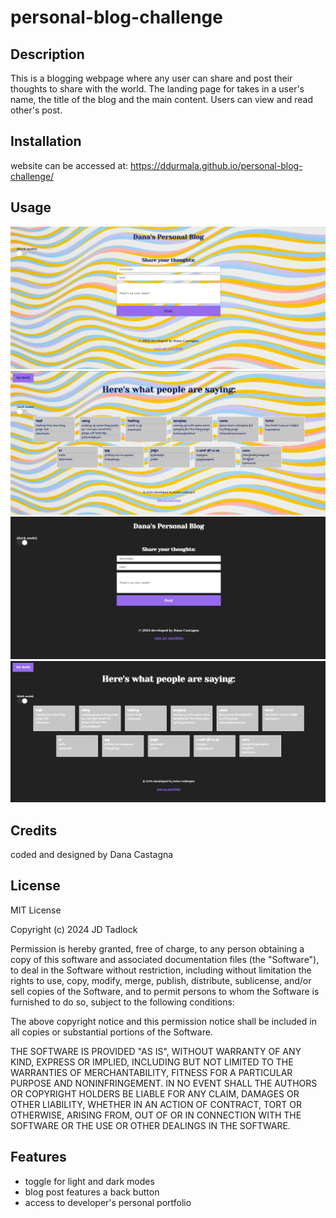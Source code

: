 # personal-blog-challenge

## Description

This is a blogging webpage where any user can share and post their thoughts to share with the world.  The landing page for takes in a user's name, the title of the blog and the main content. Users can view and read other's post.

## Installation 

website can be accessed at: https://ddurmala.github.io/personal-blog-challenge/ 

## Usage
![Screenshot](./assets/images/landing-page.png)
![Screenshot](./assets/images/blog-post-page.png)
![Screenshot](./assets/images/landing-page-dark.png)
![Screenshot](./assets/images/blog-post-page-dark.png)

## Credits

coded and designed by Dana Castagna

## License
MIT License

Copyright (c) 2024 JD Tadlock

Permission is hereby granted, free of charge, to any person obtaining a copy
of this software and associated documentation files (the "Software"), to deal
in the Software without restriction, including without limitation the rights
to use, copy, modify, merge, publish, distribute, sublicense, and/or sell
copies of the Software, and to permit persons to whom the Software is
furnished to do so, subject to the following conditions:

The above copyright notice and this permission notice shall be included in all
copies or substantial portions of the Software.

THE SOFTWARE IS PROVIDED "AS IS", WITHOUT WARRANTY OF ANY KIND, EXPRESS OR
IMPLIED, INCLUDING BUT NOT LIMITED TO THE WARRANTIES OF MERCHANTABILITY,
FITNESS FOR A PARTICULAR PURPOSE AND NONINFRINGEMENT. IN NO EVENT SHALL THE
AUTHORS OR COPYRIGHT HOLDERS BE LIABLE FOR ANY CLAIM, DAMAGES OR OTHER
LIABILITY, WHETHER IN AN ACTION OF CONTRACT, TORT OR OTHERWISE, ARISING FROM,
OUT OF OR IN CONNECTION WITH THE SOFTWARE OR THE USE OR OTHER DEALINGS IN THE
SOFTWARE.

## Features

- toggle for light and dark modes
- blog post features a back button
- access to developer's personal portfolio
